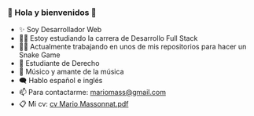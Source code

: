 ### 🕺 Hola y bienvenidos 👋

- ✨ Soy Desarrollador Web 
- 👨‍💻 Estoy estudiando la carrera de Desarrollo Full Stack 
- 👷‍♂️ Actualmente trabajando en unos de mis repositorios para hacer un Snake Game
- 📖 Estudiante de Derecho
- 🎵 Músico y amante de la música
- 🗨 Hablo español e inglés
- 📫 Para contactarme: mariomass@gmail.com 
- 📋 Mi cv: [cv Mario Massonnat.pdf](https://github.com/MarucoMass/MarucoMass/files/7940972/cv.Mario.Massonnat.pdf)

